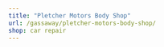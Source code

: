```yaml
---
title: "Pletcher Motors Body Shop"
url: /gassaway/pletcher-motors-body-shop/
shop: car repair
---
```

